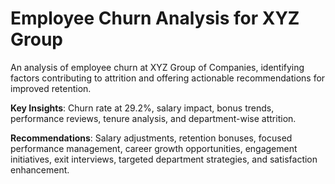 # Employee Churn Analysis for XYZ Group
An analysis of employee churn at XYZ Group of Companies, identifying factors contributing to attrition and offering actionable recommendations for improved retention.

**Key Insights**: Churn rate at 29.2%, salary impact, bonus trends, performance reviews, tenure analysis, and department-wise attrition.

**Recommendations**: Salary adjustments, retention bonuses, focused performance management, career growth opportunities, engagement initiatives, exit interviews, targeted department strategies, and satisfaction enhancement.
